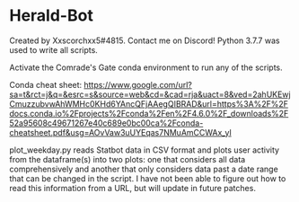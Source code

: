 # Herald-Bot

Created by Xxscorchxx5#4815. Contact me on Discord!
Python 3.7.7 was used to write all scripts.

Activate the Comrade's Gate conda environment to run any of the scripts.

Conda cheat sheet:
https://www.google.com/url?sa=t&rct=j&q=&esrc=s&source=web&cd=&cad=rja&uact=8&ved=2ahUKEwjCmuzzubvwAhWMHc0KHd6YAncQFjAAegQIBRAD&url=https%3A%2F%2Fdocs.conda.io%2Fprojects%2Fconda%2Fen%2F4.6.0%2F_downloads%2F52a95608c49671267e40c689e0bc00ca%2Fconda-cheatsheet.pdf&usg=AOvVaw3uUYEqas7NMuAmCCWAx_yl

plot_weekday.py reads Statbot data in CSV format and plots user activity from the dataframe(s) into two plots: one that considers all data comprehensively and another that only considers data past a date range that can be changed in the script. I have not been able to figure out how to read this information from a URL, but will update in future patches.
